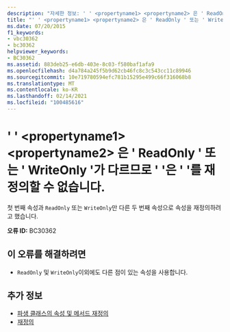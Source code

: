 ```yaml
---
description: "자세한 정보: ' ' <propertyname1> <propertyname2> 은 ' ReadOnly ' 또는 ' WriteOnly '가 서로 다르므로 ' '를 재정의할 수 없습니다."
title: "' ' <propertyname1> <propertyname2> 은 ' ReadOnly ' 또는 ' WriteOnly '가 다르므로 ' '은 ' '를 재정의할 수 없습니다."
ms.date: 07/20/2015
f1_keywords:
- vbc30362
- bc30362
helpviewer_keywords:
- BC30362
ms.assetid: 883deb25-e6db-403e-8c03-f580baf1afa9
ms.openlocfilehash: d4a784a245f5b9d62cb46fc8c3c543cc11c89946
ms.sourcegitcommit: 10e719780594efc781b15295e499c66f316068b8
ms.translationtype: MT
ms.contentlocale: ko-KR
ms.lasthandoff: 02/14/2021
ms.locfileid: "100485616"
---
```

# <a name="propertyname1-cannot-override-propertyname2-because-they-differ-by-readonly-or-writeonly"></a>' ' \<propertyname1> \<propertyname2> 은 ' ReadOnly ' 또는 ' WriteOnly '가 다르므로 ' '은 ' '를 재정의할 수 없습니다.

첫 번째 속성과 `ReadOnly` 또는 `WriteOnly`만 다른 두 번째 속성으로 속성을 재정의하려고 했습니다.  
  
 **오류 ID:** BC30362  
  
## <a name="to-correct-this-error"></a>이 오류를 해결하려면  
  
- `ReadOnly` 및 `WriteOnly`이외에도 다른 점이 있는 속성을 사용합니다.  
  
## <a name="see-also"></a>추가 정보

- [파생 클래스의 속성 및 메서드 재정의](../programming-guide/language-features/objects-and-classes/inheritance-basics.md#overriding-properties-and-methods-in-derived-classes)
- [재정의](../language-reference/modifiers/overrides.md)
